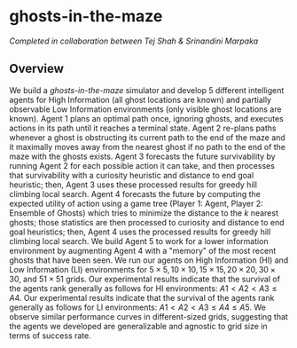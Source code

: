 # ghosts-in-the-maze
*Completed in collaboration between Tej Shah & Srinandini Marpaka*

## Overview
We build a *ghosts-in-the-maze* simulator and develop 5 different intelligent agents for High Information (all ghost locations are known) and partially observable Low Information environments (only visible ghost locations are known). Agent 1 plans an optimal path once, ignoring ghosts, and executes actions in its path until it reaches a terminal state. Agent 2 re-plans paths whenever a ghost is obstructing its current path to the end of the maze and it maximally moves away from the nearest ghost if no path to the end of the maze with the ghosts exists. Agent 3 forecasts the future survivability by running Agent 2 for each possible action it can take, and then processes that survivability with a curiosity heuristic and distance to end goal heuristic; then, Agent 3 uses these processed results for greedy hill climbing local search. Agent 4 forecasts the future by computing the expected utility of action using a game tree (Player 1: Agent, Player 2: Ensemble of Ghosts) which tries to minimize the distance to the $k$ nearest ghosts; those statistics are then processed to curiosity and distance to end goal heuristics; then, Agent 4 uses the processed results for greedy hill climbing local search. We build Agent 5 to work for a lower information environment by augmenting Agent 4 with a "memory" of the most recent ghosts that have been seen. We run our agents on High Information (HI) and Low Information (LI) environments for $5 \times 5, 10 \times 10, 15 \times 15, 20 \times 20, 30 \times 30$, and $51 \times 51$ grids. Our experimental results indicate that the survival of the agents rank generally as follows for HI environments: $A1 < A2 < A3 \leq A4$. Our experimental results indicate that the survival of the agents rank generally as follows for LI environments: $A1 < A2 < A3 \leq A4 \leq A5$. We observe similar performance curves in different-sized grids, suggesting that the agents we developed are generalizable and agnostic to grid size in terms of success rate. 
